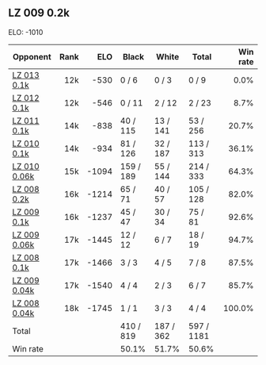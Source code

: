 ## LZ 009 0.2k ##

ELO: -1010

Opponent | Rank | ELO | Black | White | Total | Win rate
---------|-----:|----:|-------|-------|-------|-------:
[LZ 013 0.1k](LZ%20013%200.1k.md) | 12k | -530 | 0 / 6 | 0 / 3 | 0 / 9 | 0.0%
[LZ 012 0.1k](LZ%20012%200.1k.md) | 12k | -546 | 0 / 11 | 2 / 12 | 2 / 23 | 8.7%
[LZ 011 0.1k](LZ%20011%200.1k.md) | 14k | -838 | 40 / 115 | 13 / 141 | 53 / 256 | 20.7%
[LZ 010 0.1k](LZ%20010%200.1k.md) | 14k | -934 | 81 / 126 | 32 / 187 | 113 / 313 | 36.1%
[LZ 010 0.06k](LZ%20010%200.06k.md) | 15k | -1094 | 159 / 189 | 55 / 144 | 214 / 333 | 64.3%
[LZ 008 0.2k](LZ%20008%200.2k.md) | 16k | -1214 | 65 / 71 | 40 / 57 | 105 / 128 | 82.0%
[LZ 009 0.1k](LZ%20009%200.1k.md) | 16k | -1237 | 45 / 47 | 30 / 34 | 75 / 81 | 92.6%
[LZ 009 0.06k](LZ%20009%200.06k.md) | 17k | -1445 | 12 / 12 | 6 / 7 | 18 / 19 | 94.7%
[LZ 008 0.1k](LZ%20008%200.1k.md) | 17k | -1466 | 3 / 3 | 4 / 5 | 7 / 8 | 87.5%
[LZ 009 0.04k](LZ%20009%200.04k.md) | 17k | -1540 | 4 / 4 | 2 / 3 | 6 / 7 | 85.7%
[LZ 008 0.04k](LZ%20008%200.04k.md) | 18k | -1745 | 1 / 1 | 3 / 3 | 4 / 4 | 100.0%
Total | | | 410 / 819 | 187 / 362 | 597 / 1181 | 
Win rate| | | 50.1% | 51.7% | 50.6% | 
